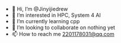 - 👋 Hi, I’m @Jinyijiedrew
- 👀 I’m interested in HPC, System 4 AI
- 🌱 I’m currently learning cpp
- 💞️ I’m looking to collaborate on nothing yet
- 📫 How to reach me 2201178031@qq.com

<!---
Jinyijiedrew/Jinyijiedrew is a ✨ special ✨ repository because its `README.md` (this file) appears on your GitHub profile.
You can click the Preview link to take a look at your changes.
--->
